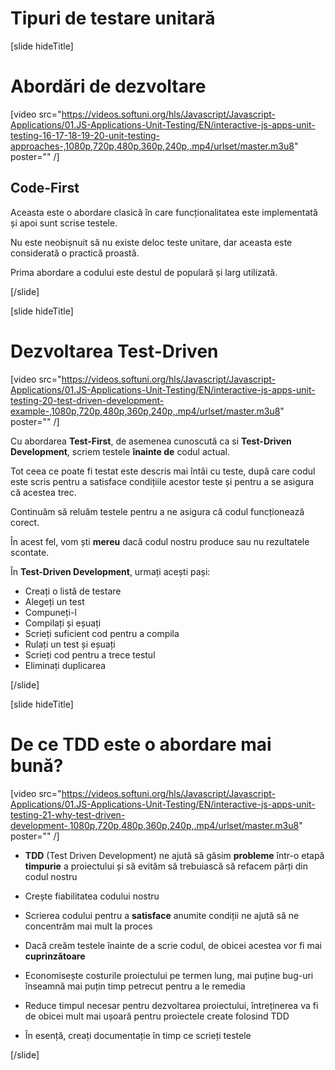 # Tipuri de testare unitară

[slide hideTitle]

# Abordări de dezvoltare

[video src="https://videos.softuni.org/hls/Javascript/Javascript-Applications/01.JS-Applications-Unit-Testing/EN/interactive-js-apps-unit-testing-16-17-18-19-20-unit-testing-approaches-,1080p,720p,480p,360p,240p,.mp4/urlset/master.m3u8" poster="" /]

## Code-First

Aceasta este o abordare clasică în care funcționalitatea este implementată și apoi sunt scrise testele.

Nu este neobișnuit să nu existe deloc teste unitare, dar aceasta este considerată o practică proastă.

Prima abordare a codului este destul de populară și larg utilizată.


[/slide]

[slide hideTitle]
# Dezvoltarea Test-Driven

[video src="https://videos.softuni.org/hls/Javascript/Javascript-Applications/01.JS-Applications-Unit-Testing/EN/interactive-js-apps-unit-testing-20-test-driven-development-example-,1080p,720p,480p,360p,240p,.mp4/urlset/master.m3u8" poster="" /]

Cu abordarea **Test-First**, de asemenea cunoscută ca si **Test-Driven Development**, scriem testele **înainte de** codul actual. 

Tot ceea ce poate fi testat este descris mai întâi cu teste, după care codul este scris pentru a satisface condițiile acestor teste și pentru a se asigura că acestea trec.

Continuăm să reluăm testele pentru a ne asigura că codul funcționează corect.

În acest fel, vom ști **mereu** dacă codul nostru produce sau nu rezultatele scontate.

În **Test-Driven Development**, urmați acești pași:

- Creați o listă de testare
- Alegeți un test
- Compuneți-l
- Compilați și eșuați
- Scrieți suficient cod pentru a compila
- Rulați un test și eșuați
- Scrieți cod pentru a trece testul
- Eliminați duplicarea

[/slide]

[slide hideTitle]
# De ce TDD este o abordare mai bună?

[video src="https://videos.softuni.org/hls/Javascript/Javascript-Applications/01.JS-Applications-Unit-Testing/EN/interactive-js-apps-unit-testing-21-why-test-driven-development-,1080p,720p,480p,360p,240p,.mp4/urlset/master.m3u8" poster="" /]

- **TDD** (Test Driven Development) ne ajută să găsim **probleme** într-o etapă **timpurie** a proiectului și să evităm să trebuiască să refacem părți din codul nostru

- Crește fiabilitatea codului nostru

- Scrierea codului pentru a **satisface** anumite condiții ne ajută să ne concentrăm mai mult la proces

- Dacă creăm testele înainte de a scrie codul, de obicei acestea vor fi mai **cuprinzătoare**

- Economisește costurile proiectului pe termen lung, mai puține bug-uri înseamnă mai puțin timp petrecut pentru a le remedia

- Reduce timpul necesar pentru dezvoltarea proiectului, întreținerea va fi de obicei mult mai ușoară pentru proiectele create folosind TDD

- În esență, creați documentație în timp ce scrieți testele

[/slide]
